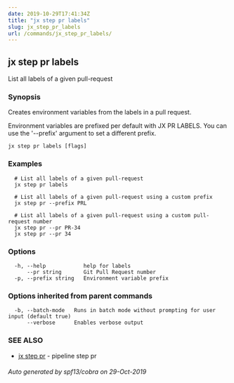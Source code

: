 ```yaml
---
date: 2019-10-29T17:41:34Z
title: "jx step pr labels"
slug: jx_step_pr_labels
url: /commands/jx_step_pr_labels/
---
```

## jx step pr labels

List all labels of a given pull-request

### Synopsis

Creates environment variables from the labels in a pull request. 

Environment variables are prefixed per default with JX PR LABELS. You can use the '--prefix' argument to set a different prefix.

```
jx step pr labels [flags]
```

### Examples

```
  # List all labels of a given pull-request
  jx step pr labels
  
  # List all labels of a given pull-request using a custom prefix
  jx step pr --prefix PRL
  
  # List all labels of a given pull-request using a custom pull-request number
  jx step pr --pr PR-34
  jx step pr --pr 34
```

### Options

```
  -h, --help            help for labels
      --pr string       Git Pull Request number
  -p, --prefix string   Environment variable prefix
```

### Options inherited from parent commands

```
  -b, --batch-mode   Runs in batch mode without prompting for user input (default true)
      --verbose      Enables verbose output
```

### SEE ALSO

* [jx step pr](/commands/jx_step_pr/)	 - pipeline step pr

###### Auto generated by spf13/cobra on 29-Oct-2019
